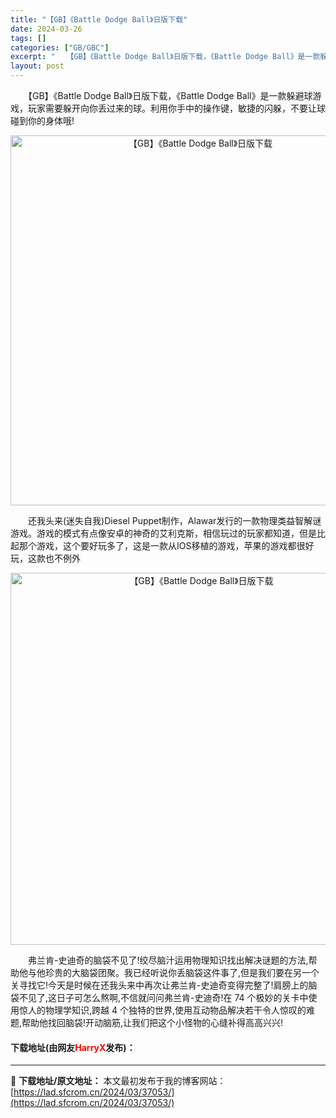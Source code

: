 ```yaml
---
title: "【GB】《Battle Dodge Ball》日版下载"
date: 2024-03-26
tags: []
categories: ["GB/GBC"]
excerpt: "　　【GB】《Battle Dodge Ball》日版下载，《Battle Dodge Ball》是一款躲避球游戏，玩家需要躲开向你丢过来的球。利用你手中的操作键，敏捷的闪躲，不要让球碰到你的身体哦! 　　还我头来(迷失自我)Diesel Puppet制作，Alawar发行的一款物理类益智解谜游戏。&hellip;"
layout: post
---
```


 <p>　　【GB】《Battle Dodge Ball》日版下载，《Battle Dodge Ball》是一款躲避球游戏，玩家需要躲开向你丢过来的球。利用你手中的操作键，敏捷的闪躲，不要让球碰到你的身体哦!</p> <p align="center"><img align="" border="0" src="https://lad.sfcrom.cn/wp-content/uploads/2024/03/20240326_66027ed03b529.png" width="592" alt="【GB】《Battle Dodge Ball》日版下载" /></p> <p>　　还我头来(迷失自我)Diesel Puppet制作，Alawar发行的一款物理类益智解谜游戏。游戏的模式有点像安卓的神奇的艾利克斯，相信玩过的玩家都知道，但是比起那个游戏，这个要好玩多了，这是一款从IOS移植的游戏，苹果的游戏都很好玩，这款也不例外</p> <p align="center"><img align="" border="0" src="https://lad.sfcrom.cn/wp-content/uploads/2024/03/20240326_66027ed0e2932.png" width="595" alt="【GB】《Battle Dodge Ball》日版下载" /></p> <p>　　弗兰肯-史迪奇的脑袋不见了!绞尽脑汁运用物理知识找出解决谜题的方法,帮助他与他珍贵的大脑袋团聚。我已经听说你丢脑袋这件事了,但是我们要在另一个关寻找它!今天是时候在还我头来中再次让弗兰肯-史迪奇变得完整了!肩膀上的脑袋不见了,这日子可怎么熬啊,不信就问问弗兰肯-史迪奇!在 74 个极妙的关卡中使用惊人的物理学知识,跨越 4 个独特的世界,使用互动物品解决若干令人惊叹的难题,帮助他找回脑袋!开动脑筋,让我们把这个小怪物的心缝补得高高兴兴!</p> <p><h4>下载地址(由网友<font color="red">HarryX</font>发布)：</h4></p> 

---
📖 **下载地址/原文地址：** 本文最初发布于我的博客网站：[https://lad.sfcrom.cn/2024/03/37053/](https://lad.sfcrom.cn/2024/03/37053/)
